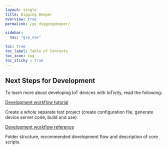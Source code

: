 ```yaml
---
layout: single
title: Digging Deeper
overview: true
permalink: /gs_diggingdeeper/

sidebar:
  nav: "gso_nav"

toc: true
toc_label: Table of Contents
toc_icon: cog
toc_sticky : true
---
```


## Next Steps for Development

To learn more about developing IoT devices with IoTivity, read the following:

[Development workflow tutorial](https://openconnectivity.github.io/IOTivity-Lite-setup/#development-flow)

Create a whole separate test project (create configuration file, generate device server code, build and use).

[Development workflow reference](https://openconnectivity.github.io/IOTivity-Lite-setup/)

 Folder structure, recommended development flow and description of core scripts.
 